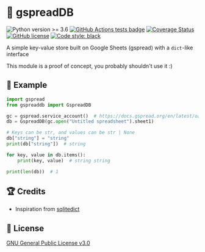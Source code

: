 # :pencil: gspreadDB

![Python version >= 3.6](https://img.shields.io/badge/python-%E2%89%A53.6-blue) [![GitHub Actions tests badge](https://github.com/Ycmelon/gspreadDB/actions/workflows/tests.yml/badge.svg)](https://github.com/Ycmelon/gspreadDB/actions/workflows/tests.yml) [![Coverage Status](https://coveralls.io/repos/github/Ycmelon/gspreadDB/badge.svg?branch=main)](https://coveralls.io/github/Ycmelon/gspreadDB?branch=main) [![GitHub license](https://img.shields.io/github/license/Ycmelon/gspreaddb)](https://github.com/Ycmelon/gspreadDB/blob/main/LICENSE) [![Code style: black](https://img.shields.io/badge/code%20style-black-000000.svg)](https://github.com/psf/black)

A simple key-value store built on Google Sheets (gspread) with a `dict`-like interface

This module is a proof of concept, you probably shouldn't use it :)

## :book: Example

```python
import gspread
from gspreaddb import GspreadDB

gc = gspread.service_account()  # https://docs.gspread.org/en/latest/oauth2.html
db = GspreadDB(gc.open("Untitled spreadsheet").sheet1)

# Keys can be str, and values can be str | None
db["string"] = "string"
print(db["string"])  # string

for key, value in db.items():
    print(key, value)  # string string

print(len(db))  # 1
```

## :trophy: Credits

- Inspiration from [sqlitedict](https://github.com/RaRe-Technologies/sqlitedict)

## :page_with_curl: License

[GNU General Public License v3.0](https://github.com/Ycmelon/gspreadDB/blob/main/LICENSE)
